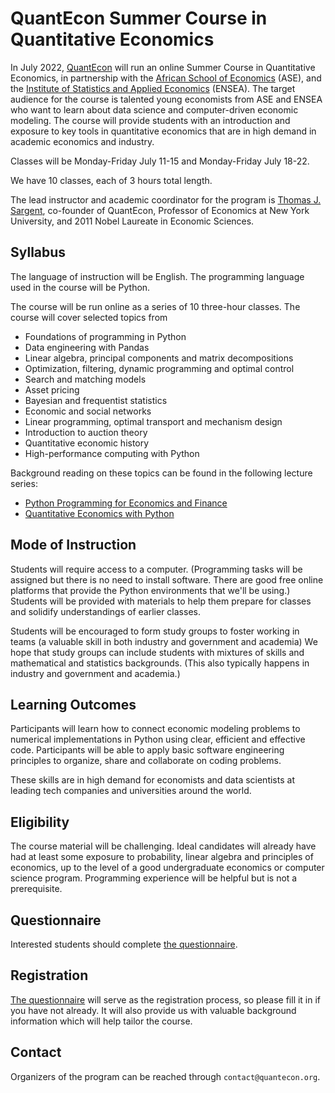 # QuantEcon Summer Course in Quantitative Economics

In July 2022, [QuantEcon](https://quantecon.org/)  will run an online Summer
Course in Quantitative Economics, in partnership with the [African School of
Economics](https://africanschoolofeconomics.com/) (ASE), and the [Institute of
Statistics and Applied Economics](https://ensea.ed.ci/en/) (ENSEA).  The
target audience for the course is talented young economists from ASE and ENSEA
who want to learn about  data science and computer-driven economic
modeling.  The course will provide students with an introduction and exposure
to key tools in quantitative economics that are in high demand in academic economics and industry.

Classes will be Monday-Friday July 11-15 and Monday-Friday July 18-22.

We have  10 classes,  each of 3 hours total length.

The lead instructor and academic coordinator for the program is [Thomas J.
Sargent](http://www.tomsargent.com/), co-founder of QuantEcon, Professor of Economics at New York
University, and 2011 Nobel Laureate in Economic Sciences.


## Syllabus

The language of instruction will be English.  The programming language used in
the course will be Python.

The course will be run online as a series of 10 three-hour classes.  The
course will cover  selected topics from 

* Foundations of programming in Python
* Data engineering with Pandas
* Linear algebra, principal components and matrix decompositions
* Optimization, filtering, dynamic programming and optimal control
* Search and matching models
* Asset pricing
* Bayesian and frequentist statistics
* Economic and social networks
* Linear programming, optimal transport and mechanism design
* Introduction to auction theory
* Quantitative economic history
* High-performance computing with Python

Background reading on these topics can be found in the following lecture
series:

* [Python Programming for Economics and Finance](https://python-programming.quantecon.org/intro.html)
* [Quantitative Economics with Python](https://python.quantecon.org/intro.html)


## Mode of Instruction

Students will require access to a computer.  (Programming tasks will be
assigned but there is no need to install software. There are good free online platforms that provide the Python environments that we'll be using.) Students will be provided
with materials to help them prepare for classes and solidify understandings of
earlier classes.  

Students will be encouraged to form study groups to foster working in teams (a
valuable skill in both industry and government and academia) We hope that
study groups can include students with mixtures of skills and mathematical and
statistics backgrounds. (This also typically happens in industry and
government and academia.)


## Learning Outcomes

Participants will learn how to connect economic modeling problems to numerical
implementations in Python using clear, efficient and effective code.
Participants will be able to apply basic software engineering principles to
organize, share and collaborate on coding problems.

These skills are in high demand for economists and data scientists at leading tech companies and universities around the world.

## Eligibility

The course material will be challenging.  Ideal candidates will already have
had at least some exposure to probability, linear algebra and principles of economics,
up to the level of a good undergraduate economics or computer science
program.  Programming experience will be helpful but is not a prerequisite.

## Questionnaire

Interested students should complete [the questionnaire](https://docs.google.com/forms/d/e/1FAIpQLSca-99V6CXcC6lRcqmC4G1wrw609srg19Df7485K5wOjeesOQ/viewform).

## Registration

[The questionnaire](https://docs.google.com/forms/d/e/1FAIpQLSca-99V6CXcC6lRcqmC4G1wrw609srg19Df7485K5wOjeesOQ/viewform) will serve as the
registration process, so please fill it in if you have not already. It will also
provide us with valuable background information which will help tailor the course.

## Contact

Organizers of the program can be reached through `contact@quantecon.org`.